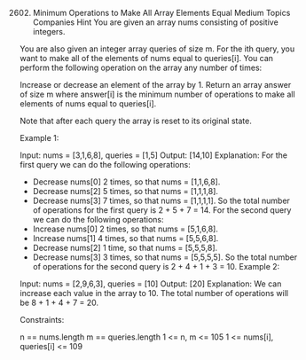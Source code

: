 2602. Minimum Operations to Make All Array Elements Equal
      Medium
      Topics
      Companies
      Hint
      You are given an array nums consisting of positive integers.

You are also given an integer array queries of size m. For the ith query, you want to make all of the elements of nums equal to queries[i]. You can perform the following operation on the array any number of times:

Increase or decrease an element of the array by 1.
Return an array answer of size m where answer[i] is the minimum number of operations to make all elements of nums equal to queries[i].

Note that after each query the array is reset to its original state.



Example 1:

Input: nums = [3,1,6,8], queries = [1,5]
Output: [14,10]
Explanation: For the first query we can do the following operations:
- Decrease nums[0] 2 times, so that nums = [1,1,6,8].
- Decrease nums[2] 5 times, so that nums = [1,1,1,8].
- Decrease nums[3] 7 times, so that nums = [1,1,1,1].
  So the total number of operations for the first query is 2 + 5 + 7 = 14.
  For the second query we can do the following operations:
- Increase nums[0] 2 times, so that nums = [5,1,6,8].
- Increase nums[1] 4 times, so that nums = [5,5,6,8].
- Decrease nums[2] 1 time, so that nums = [5,5,5,8].
- Decrease nums[3] 3 times, so that nums = [5,5,5,5].
  So the total number of operations for the second query is 2 + 4 + 1 + 3 = 10.
  Example 2:

Input: nums = [2,9,6,3], queries = [10]
Output: [20]
Explanation: We can increase each value in the array to 10. The total number of operations will be 8 + 1 + 4 + 7 = 20.


Constraints:

n == nums.length
m == queries.length
1 <= n, m <= 105
1 <= nums[i], queries[i] <= 109